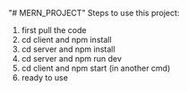 "# MERN_PROJECT" 
Steps to use this project:
1.  first pull the code
2.  cd client  and npm install
3.  cd server and npm install
4.  cd server and npm run dev
5.  cd client and npm start (in another cmd)
6.  ready to use
